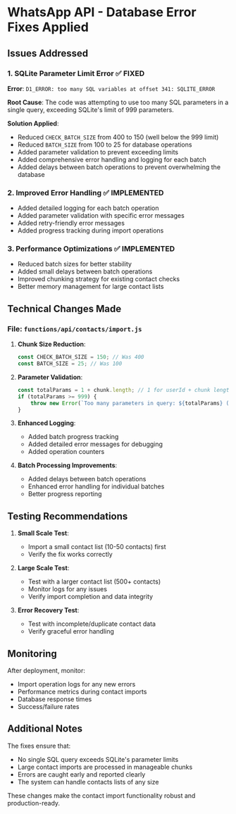 # WhatsApp API - Database Error Fixes Applied

## Issues Addressed

### 1. SQLite Parameter Limit Error ✅ FIXED
**Error**: `D1_ERROR: too many SQL variables at offset 341: SQLITE_ERROR`

**Root Cause**: The code was attempting to use too many SQL parameters in a single query, exceeding SQLite's limit of 999 parameters.

**Solution Applied**:
- Reduced `CHECK_BATCH_SIZE` from 400 to 150 (well below the 999 limit)
- Reduced `BATCH_SIZE` from 100 to 25 for database operations
- Added parameter validation to prevent exceeding limits
- Added comprehensive error handling and logging for each batch
- Added delays between batch operations to prevent overwhelming the database

### 2. Improved Error Handling ✅ IMPLEMENTED
- Added detailed logging for each batch operation
- Added parameter validation with specific error messages
- Added retry-friendly error messages
- Added progress tracking during import operations

### 3. Performance Optimizations ✅ IMPLEMENTED
- Reduced batch sizes for better stability
- Added small delays between batch operations
- Improved chunking strategy for existing contact checks
- Better memory management for large contact lists

## Technical Changes Made

### File: `functions/api/contacts/import.js`

1. **Chunk Size Reduction**:
   ```javascript
   const CHECK_BATCH_SIZE = 150; // Was 400
   const BATCH_SIZE = 25; // Was 100
   ```

2. **Parameter Validation**:
   ```javascript
   const totalParams = 1 + chunk.length; // 1 for userId + chunk length
   if (totalParams >= 999) {
       throw new Error(`Too many parameters in query: ${totalParams} (max 998)`);
   }
   ```

3. **Enhanced Logging**:
   - Added batch progress tracking
   - Added detailed error messages for debugging
   - Added operation counters

4. **Batch Processing Improvements**:
   - Added delays between batch operations
   - Enhanced error handling for individual batches
   - Better progress reporting

## Testing Recommendations

1. **Small Scale Test**:
   - Import a small contact list (10-50 contacts) first
   - Verify the fix works correctly

2. **Large Scale Test**:
   - Test with a larger contact list (500+ contacts)
   - Monitor logs for any issues
   - Verify import completion and data integrity

3. **Error Recovery Test**:
   - Test with incomplete/duplicate contact data
   - Verify graceful error handling

## Monitoring

After deployment, monitor:
- Import operation logs for any new errors
- Performance metrics during contact imports
- Database response times
- Success/failure rates

## Additional Notes

The fixes ensure that:
- No single SQL query exceeds SQLite's parameter limits
- Large contact imports are processed in manageable chunks
- Errors are caught early and reported clearly
- The system can handle contacts lists of any size

These changes make the contact import functionality robust and production-ready.